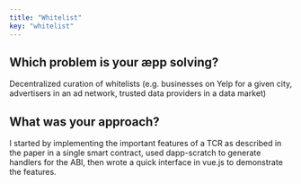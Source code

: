 ```yaml
---
title: "Whitelist"
key: "whitelist"
---
```


## Which problem is your æpp solving?

Decentralized curation of whitelists (e.g. businesses on Yelp for a given city, advertisers in an ad network, trusted data providers in a data market)

## What was your approach?

I started by implementing the important features of a TCR as described in the paper in a single smart contract, used dapp-scratch to generate handlers for the ABI, then wrote a quick interface in vue.js to demonstrate the features.